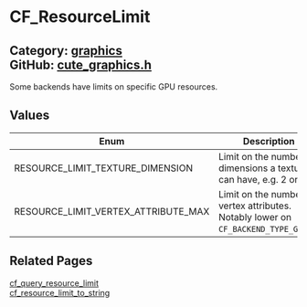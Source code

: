 [](../header.md ':include')

# CF_ResourceLimit

Category: [graphics](/api_reference?id=graphics)  
GitHub: [cute_graphics.h](https://github.com/RandyGaul/cute_framework/blob/master/include/cute_graphics.h)  
---

Some backends have limits on specific GPU resources.

## Values

Enum | Description
--- | ---
RESOURCE_LIMIT_TEXTURE_DIMENSION | Limit on the number of dimensions a texture can have, e.g. 2 or 3.
RESOURCE_LIMIT_VERTEX_ATTRIBUTE_MAX | Limit on the number of vertex attributes. Notably lower on `CF_BACKEND_TYPE_GLES2`.

## Related Pages

[cf_query_resource_limit](/graphics/cf_query_resource_limit.md)  
[cf_resource_limit_to_string](/graphics/cf_resource_limit_to_string.md)  
